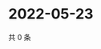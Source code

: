 # 2022-05-23

共 0 条

<!-- BEGIN WEIBO -->
<!-- 最后更新时间 Mon May 23 2022 11:19:57 GMT+0800 (China Standard Time) -->

<!-- END WEIBO -->
